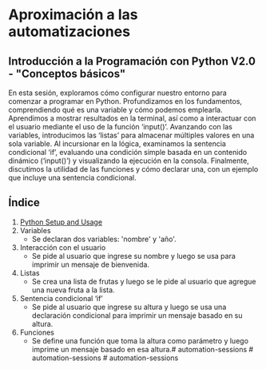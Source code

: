 # Aproximación a las automatizaciones

## Introducción a la Programación con Python V2.0 - "Conceptos básicos"

En esta sesión, exploramos cómo configurar nuestro entorno para comenzar a programar en Python. Profundizamos en los fundamentos, comprendiendo qué es una variable y cómo podemos emplearla. Aprendimos a mostrar resultados en la terminal, así como a interactuar con el usuario mediante el uso de la función ‘input()’. Avanzando con las variables, introducimos las ‘listas’ para almacenar múltiples valores en una sola variable. Al incursionar en la lógica, examinamos la sentencia condicional ‘if’, evaluando una condición simple basada en un contenido dinámico (‘input()’) y visualizando la ejecución en la consola. Finalmente, discutimos la utilidad de las funciones y cómo declarar una, con un ejemplo que incluye una sentencia condicional.

## Índice
1. [Python Setup and Usage](https://docs.python.org/3/using/index.html)
1. Variables
    - Se declaran dos variables: 'nombre' y 'año'.
2. Interacción con el usuario
    - Se pide al usuario que ingrese su nombre y luego se usa para imprimir un mensaje de bienvenida.
3. Listas
    - Se crea una lista de frutas y luego se le pide al usuario que agregue una nueva fruta a la lista.
4. Sentencia condicional ‘if’
    - Se pide al usuario que ingrese su altura y luego se usa una declaración condicional para imprimir un mensaje basado en su altura.
5. Funciones
    - Se define una función que toma la altura como parámetro y luego imprime un mensaje basado en esa altura.#   a u t o m a t i o n - s e s s i o n s  
 #   a u t o m a t i o n - s e s s i o n s  
 #   a u t o m a t i o n - s e s s i o n s  
 
